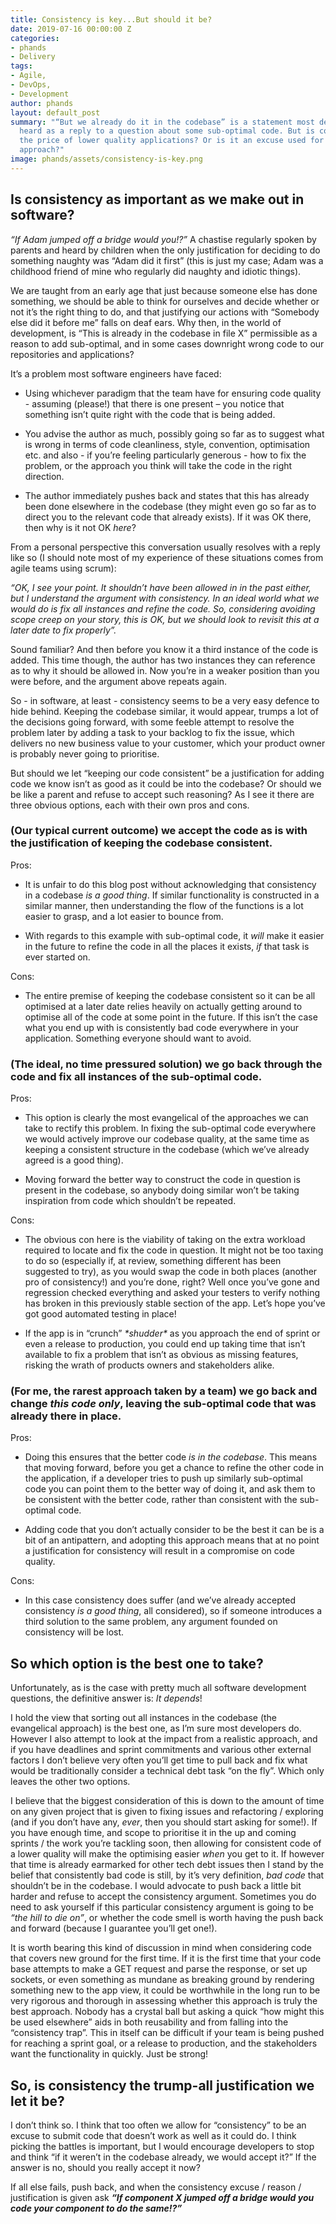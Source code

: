 ```yaml
---
title: Consistency is key...But should it be?
date: 2019-07-16 00:00:00 Z
categories:
- phands
- Delivery
tags:
- Agile,
- DevOps,
- Development
author: phands
layout: default_post
summary: "“But we already do it in the codebase” is a statement most developers have
  heard as a reply to a question about some sub-optimal code. But is consistency worth
  the price of lower quality applications? Or is it an excuse used for a less virtuous
  approach?"
image: phands/assets/consistency-is-key.png
---
```


## Is consistency as important as we make out in software?

_“If Adam jumped off a bridge would you!?”_ A chastise regularly spoken by parents and heard by children when the only justification for deciding to do something naughty was “Adam did it first” (this is just my case; Adam was a childhood friend of mine who regularly did naughty and idiotic things).

We are taught from an early age that just because someone else has done something, we should be able to think for ourselves and decide whether or not it’s the right thing to do, and that justifying our actions with “Somebody else did it before me” falls on deaf ears. Why then, in the world of development, is “This is already in the codebase in file X” permissible as a reason to add sub-optimal, and in some cases downright wrong code to our repositories and applications?

It’s a problem most software engineers have faced:

 -	Using whichever paradigm that the team have for ensuring code quality - assuming (please!) that there is one present – you notice that something isn’t quite right with the code that is being added.
 
 -	You advise the author as much, possibly going so far as to suggest what is wrong in terms of code cleanliness, style, convention, optimisation etc. and also - if you’re feeling particularly generous - how to fix the problem, or the approach you think will take the code in the right direction.

 -	The author immediately pushes back and states that this has already been done elsewhere in the codebase (they might even go so far as to direct you to the relevant code that already exists). If it was OK there, then why is it not OK _here_?

From a personal perspective this conversation usually resolves with a reply like so (I should note most of my experience of these situations comes from agile teams using scrum):

_“OK, I see your point. It shouldn’t have been allowed in in the past either, but I understand the argument with consistency. In an ideal world what we would do is fix all instances and refine the code. So, considering avoiding scope creep on your story, this is OK, but we should look to revisit this at a later date to fix properly”._

Sound familiar? And then before you know it a third instance of the code is added. This time though, the author has two instances they can reference as to why it should be allowed in. Now you’re in a weaker position than you were before, and the argument above repeats again.

So - in software, at least - consistency seems to be a very easy defence to hide behind. Keeping the codebase similar, it would appear, trumps a lot of the decisions going forward, with some feeble attempt to resolve the problem later by adding a task to your backlog to fix the issue, which delivers no new business value to your customer, which your product owner is probably never going to prioritise.

But should we let “keeping our code consistent” be a justification for adding code we know isn’t as good as it could be into the codebase? Or should we be like a parent and refuse to accept such reasoning? As I see it there are three obvious options, each with their own pros and cons.

### (Our typical current outcome) we accept the code as is with the justification of keeping the codebase consistent.

Pros:

 -	It is unfair to do this blog post without acknowledging that consistency in a codebase *is a good thing*. If similar functionality is constructed in a similar manner, then understanding the flow of the functions is a lot easier to grasp, and a lot easier to bounce from.

 - With regards to this example with sub-optimal code, it *will* make it easier in the future to refine the code in all the places it exists, *if* that task is ever started on.

Cons:

 - The entire premise of keeping the codebase consistent so it can be all optimised at a later date relies heavily on actually getting around to optimise all of the code at some point in the future. If this isn’t the case what you end up with is consistently bad code everywhere in your application. Something everyone should want to avoid.

### (The ideal, no time pressured solution) we go back through the code and fix all instances of the sub-optimal code.

Pros:

 - This option is clearly the most evangelical of the approaches we can take to rectify this problem. In fixing the sub-optimal code everywhere we would actively improve our codebase quality, at the same time as keeping a consistent structure in the codebase (which we’ve already agreed is a good thing).
 
 - Moving forward the better way to construct the code in question is present in the codebase, so anybody doing similar won’t be taking inspiration from code which shouldn’t be repeated.
 
Cons:

 - The obvious con here is the viability of taking on the extra workload required to locate and fix the code in question. It might not be too taxing to do so (especially if, at review, something different has been suggested to try), as you would swap the code in both places (another pro of consistency!) and you’re done, right? Well once you’ve gone and regression checked everything and asked your testers to verify nothing has broken in this previously stable section of the app. Let’s hope you’ve got good automated testing in place!
 
 - If the app is in “crunch” _\*shudder\*_ as you approach the end of sprint or even a release to production, you could end up taking time that isn’t available to fix a problem that isn’t as obvious as missing features, risking the wrath of products owners and stakeholders alike.
 
### (For me, the rarest approach taken by a team) we go back and change *this code only*, leaving the sub-optimal code that was already there in place.

Pros:

 - Doing this ensures that the better code *is in the codebase*. This means that moving forward, before you get a chance to refine the other code in the application, if a developer tries to push up similarly sub-optimal code you can point them to the better way of doing it, and ask them to be consistent with the better code, rather than consistent with the sub-optimal code.
 
 - Adding code that you don’t actually consider to be the best it can be is a bit of an antipattern, and adopting this approach means that at no point a justification for consistency will result in a compromise on code quality.
 
Cons:

 - In this case consistency does suffer (and we’ve already accepted consistency *is a good thing*, all considered), so if someone introduces a third solution to the same problem, any argument founded on consistency will be lost.

## So which option is the best one to take?

Unfortunately, as is the case with pretty much all software development questions, the definitive answer is: _It depends_!

I hold the view that sorting out all instances in the codebase (the evangelical approach) is the best one, as I’m sure most developers do. However I also attempt to look at the impact from a realistic approach, and if you have deadlines and sprint commitments and various other external factors I don’t believe very often you’ll get time to pull back and fix what would be traditionally consider a technical debt task “on the fly”. Which only leaves the other two options.

I believe that the biggest consideration of this is down to the amount of time on any given project that is given to fixing issues and refactoring / exploring (and if you don’t have any, *ever*, then you should start asking for some!). If you have enough time, and scope to prioritise it in the up and coming sprints / the work you’re tackling soon, then allowing for consistent code of a lower quality will make the optimising easier *when* you get to it. If however that time is already earmarked for other tech debt issues then I stand by the belief that consistently bad code is still, by it’s very definition, *bad code* that shouldn’t be in the codebase. I would advocate to push back a little bit harder and refuse to accept the consistency argument. Sometimes you do need to ask yourself if this particular consistency argument is going to be _“the hill to die on”_, or whether the code smell is worth having the push back and forward (because I guarantee you’ll get one!).

It is worth bearing this kind of discussion in mind when considering code that covers new ground for the first time. If it is the first time that your code base attempts to make a GET request and parse the response, or set up sockets, or even something as mundane as breaking ground by rendering something new to the app view, it could be worthwhile in the long run to be very rigorous and thorough in assessing whether this approach is truly the best approach. Nobody has a crystal ball but asking a quick “how might this be used elsewhere” aids in both reusability and from falling into the “consistency trap”. This in itself can be difficult if your team is being pushed for reaching a sprint goal, or a release to production, and the stakeholders want the functionality in quickly. Just be strong!

## So, is consistency the trump-all justification we let it be?

I don’t think so. I think that too often we allow for “consistency” to be an excuse to submit code that doesn’t work as well as it could do. I think picking the battles is important, but I would encourage developers to stop and think “if it weren’t in the codebase already, we would accept it?” If the answer is no, should you really accept it now?

If all else fails, push back, and when the consistency excuse / reason / justification is given ask _**“If component X jumped off a bridge would you code your component to do the same!?”**_

